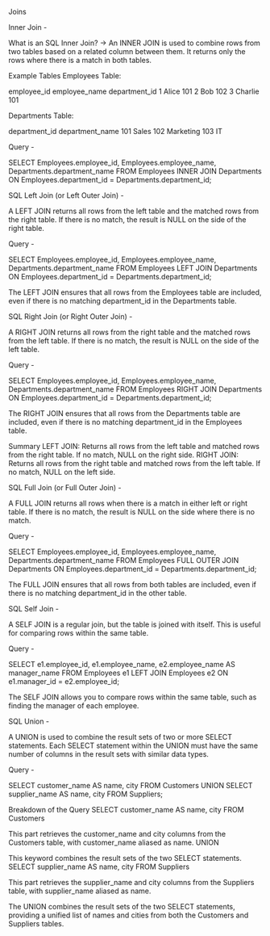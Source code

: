 Joins

Inner Join -

What is an SQL Inner Join?
-> An INNER JOIN is used to combine rows from two tables based on a related column between them. It returns only the rows where there is a match in both tables.

Example Tables
Employees Table:

employee_id	employee_name	department_id
1	           Alice	      101
2	           Bob	        102
3	           Charlie	    101

Departments Table:

department_id	   department_name
101	             Sales
102	             Marketing
103	             IT

Query -

SELECT Employees.employee_id, Employees.employee_name, Departments.department_name
FROM Employees
INNER JOIN Departments ON Employees.department_id = Departments.department_id;

SQL Left Join (or Left Outer Join) -

A LEFT JOIN returns all rows from the left table and the matched rows from the right table. If there is no match, the result is NULL on the side of the right table.

Query -

SELECT Employees.employee_id, Employees.employee_name, Departments.department_name
FROM Employees
LEFT JOIN Departments ON Employees.department_id = Departments.department_id;


The LEFT JOIN ensures that all rows from the Employees table are included, even if there is no matching department_id in the Departments table.

SQL Right Join (or Right Outer Join) -

A RIGHT JOIN returns all rows from the right table and the matched rows from the left table. If there is no match, the result is NULL on the side of the left table.

Query -

SELECT Employees.employee_id, Employees.employee_name, Departments.department_name
FROM Employees
RIGHT JOIN Departments ON Employees.department_id = Departments.department_id;

The RIGHT JOIN ensures that all rows from the Departments table are included, even if there is no matching department_id in the Employees table.

Summary
LEFT JOIN: Returns all rows from the left table and matched rows from the right table. If no match, NULL on the right side.
RIGHT JOIN: Returns all rows from the right table and matched rows from the left table. If no match, NULL on the left side.

SQL Full Join (or Full Outer Join) -

A FULL JOIN returns all rows when there is a match in either left or right table. If there is no match, the result is NULL on the side where there is no match.

Query -

SELECT Employees.employee_id, Employees.employee_name, Departments.department_name
FROM Employees
FULL OUTER JOIN Departments ON Employees.department_id = Departments.department_id;

The FULL JOIN ensures that all rows from both tables are included, even if there is no matching department_id in the other table.

SQL Self Join -

A SELF JOIN is a regular join, but the table is joined with itself. This is useful for comparing rows within the same table.

Query -

SELECT e1.employee_id, e1.employee_name, e2.employee_name AS manager_name
FROM Employees e1
LEFT JOIN Employees e2 ON e1.manager_id = e2.employee_id;

The SELF JOIN allows you to compare rows within the same table, such as finding the manager of each employee.

SQL Union -

A UNION is used to combine the result sets of two or more SELECT statements. Each SELECT statement within the UNION must have the same number of columns in the result sets with similar data types.

Query -

SELECT customer_name AS name, city
FROM Customers
UNION
SELECT supplier_name AS name, city
FROM Suppliers;

Breakdown of the Query
SELECT customer_name AS name, city FROM Customers

This part retrieves the customer_name and city columns from the Customers table, with customer_name aliased as name.
UNION

This keyword combines the result sets of the two SELECT statements.
SELECT supplier_name AS name, city FROM Suppliers

This part retrieves the supplier_name and city columns from the Suppliers table, with supplier_name aliased as name.

The UNION combines the result sets of the two SELECT statements, providing a unified list of names and cities from both the Customers and Suppliers tables.


